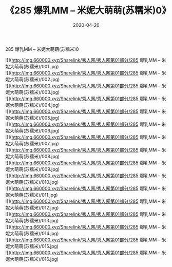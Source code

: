 ﻿---
layout: post
title:  《285 爆乳MM – 米妮大萌萌(苏糯米)0》
date:   2020-04-20
img: http://img.660000.xyz/Sharelink/秀人网/秀人网第01部分/285 爆乳MM – 米妮大萌萌(苏糯米)0/000.jpg
categories: [美女, 清纯, 唯美]
---

285 爆乳MM – 米妮大萌萌(苏糯米)0

  ![](http://img.660000.xyz/Sharelink/秀人网/秀人网第01部分/285 爆乳MM – 米妮大萌萌(苏糯米)/001.jpg) <br> ![](http://img.660000.xyz/Sharelink/秀人网/秀人网第01部分/285 爆乳MM – 米妮大萌萌(苏糯米)/002.jpg) <br> ![](http://img.660000.xyz/Sharelink/秀人网/秀人网第01部分/285 爆乳MM – 米妮大萌萌(苏糯米)/003.jpg) <br> ![](http://img.660000.xyz/Sharelink/秀人网/秀人网第01部分/285 爆乳MM – 米妮大萌萌(苏糯米)/004.jpg) <br> ![](http://img.660000.xyz/Sharelink/秀人网/秀人网第01部分/285 爆乳MM – 米妮大萌萌(苏糯米)/005.jpg) <br> ![](http://img.660000.xyz/Sharelink/秀人网/秀人网第01部分/285 爆乳MM – 米妮大萌萌(苏糯米)/006.jpg) <br> ![](http://img.660000.xyz/Sharelink/秀人网/秀人网第01部分/285 爆乳MM – 米妮大萌萌(苏糯米)/007.jpg) <br> ![](http://img.660000.xyz/Sharelink/秀人网/秀人网第01部分/285 爆乳MM – 米妮大萌萌(苏糯米)/008.jpg) <br> ![](http://img.660000.xyz/Sharelink/秀人网/秀人网第01部分/285 爆乳MM – 米妮大萌萌(苏糯米)/009.jpg) <br> ![](http://img.660000.xyz/Sharelink/秀人网/秀人网第01部分/285 爆乳MM – 米妮大萌萌(苏糯米)/010.jpg) <br> ![](http://img.660000.xyz/Sharelink/秀人网/秀人网第01部分/285 爆乳MM – 米妮大萌萌(苏糯米)/011.jpg) <br> ![](http://img.660000.xyz/Sharelink/秀人网/秀人网第01部分/285 爆乳MM – 米妮大萌萌(苏糯米)/012.jpg) <br> ![](http://img.660000.xyz/Sharelink/秀人网/秀人网第01部分/285 爆乳MM – 米妮大萌萌(苏糯米)/013.jpg) <br> ![](http://img.660000.xyz/Sharelink/秀人网/秀人网第01部分/285 爆乳MM – 米妮大萌萌(苏糯米)/014.jpg) <br> ![](http://img.660000.xyz/Sharelink/秀人网/秀人网第01部分/285 爆乳MM – 米妮大萌萌(苏糯米)/015.jpg) <br> ![](http://img.660000.xyz/Sharelink/秀人网/秀人网第01部分/285 爆乳MM – 米妮大萌萌(苏糯米)/016.jpg) <br>